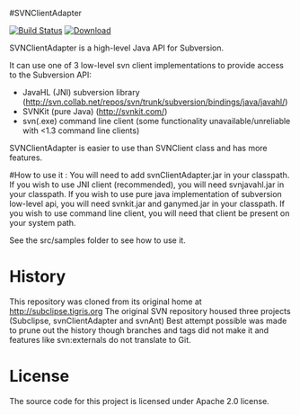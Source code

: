 #SVNClientAdapter

[![Build Status](https://travis-ci.org/subclipse/svnclientadapter.svg?branch=master)](https://travis-ci.org/subclipse/svnclientadapter)
[ ![Download](https://api.bintray.com/packages/subclipse/maven/svnclientadapter/images/download.svg) ](https://bintray.com/subclipse/maven/svnclientadapter/_latestVersion)  

SVNClientAdapter is a high-level Java API for Subversion.

It can use one of 3 low-level svn client implementations to provide access to the Subversion API:

- JavaHL (JNI) subversion library (http://svn.collab.net/repos/svn/trunk/subversion/bindings/java/javahl/)
- SVNKit (pure Java) (http://svnkit.com/)
- svn(.exe) command line client (some functionality unavailable/unreliable with <1.3 command line clients)

SVNClientAdapter is easier to use than SVNClient class and has more features.

#How to use it :
You will need to add svnClientAdapter.jar in your classpath. 
If you wish to use JNI client (recommended), you will need svnjavahl.jar in your classpath.
If you wish to use pure java implementation of subversion low-level api, you will need svnkit.jar and ganymed.jar in your classpath.
If you wish to use command line client, you will need that client be present on your system path.

See the src/samples folder to see how to use it.

# History

This repository was cloned from its original home at http://subclipse.tigris.org
The original SVN repository housed three projects (Subclipse, svnClientAdapter and svnAnt)
Best attempt possible was made to prune out the history though branches and tags did not
make it and features like svn:externals do not translate to Git.

# License
The source code for this project is licensed under Apache 2.0 license.




